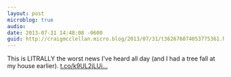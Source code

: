 ```yaml
---
layout: post
microblog: true
audio: 
date: 2013-07-31 14:48:08 -0600
guid: http://craigmcclellan.micro.blog/2013/07/31/t362676074053775361.html
---
```

This is LITRALLY the worst news I've heard all day (and I had a tree fall at my house earlier). [t.co/k9UL2jLUi...](http://t.co/k9UL2jLUi7)
